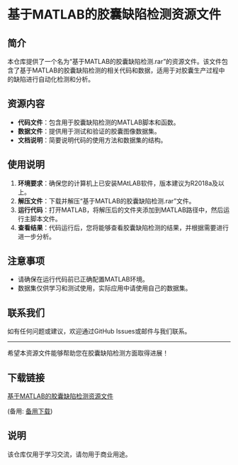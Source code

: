 # 基于MATLAB的胶囊缺陷检测资源文件

## 简介

本仓库提供了一个名为“基于MATLAB的胶囊缺陷检测.rar”的资源文件。该文件包含了基于MATLAB的胶囊缺陷检测的相关代码和数据，适用于对胶囊生产过程中的缺陷进行自动化检测和分析。

## 资源内容

- **代码文件**：包含用于胶囊缺陷检测的MATLAB脚本和函数。
- **数据文件**：提供用于测试和验证的胶囊图像数据集。
- **文档说明**：简要说明代码的使用方法和数据集的结构。

## 使用说明

1. **环境要求**：确保您的计算机上已安装MAtLAB软件，版本建议为R2018a及以上。
2. **解压文件**：下载并解压“基于MATLAB的胶囊缺陷检测.rar”文件。
3. **运行代码**：打开MATLAB，将解压后的文件夹添加到MATLAB路径中，然后运行主脚本文件。
4. **查看结果**：代码运行后，您将能够查看胶囊缺陷检测的结果，并根据需要进行进一步分析。

## 注意事项

- 请确保在运行代码前已正确配置MATLAB环境。
- 数据集仅供学习和测试使用，实际应用中请使用自己的数据集。

## 联系我们

如有任何问题或建议，欢迎通过GitHub Issues或邮件与我们联系。

---

希望本资源文件能够帮助您在胶囊缺陷检测方面取得进展！

## 下载链接
[基于MATLAB的胶囊缺陷检测资源文件](https://pan.quark.cn/s/0dd5e0554a6e) 

(备用: [备用下载](https://pan.baidu.com/s/1SLPHowJjUoLae42mu2X5Iw?pwd=1234))

## 说明

该仓库仅用于学习交流，请勿用于商业用途。
